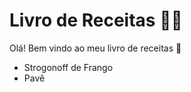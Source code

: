 # Livro de Receitas :bowing_man:

Olá! Bem vindo ao meu livro de receitas :baby:

- Strogonoff de Frango
- Pavê

